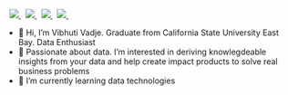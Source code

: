 <p align="left"> 
<!--  <img src=https://komarev.com/ghpvc/?username=vibhutivadje alt=vibhutivadje/>  -->
 &nbsp; 
 
  
  <a href="https://www.linkedin.com/in/vibhutivadje/">
    <img src="https://img.shields.io/badge/Vibhuti-Vadje-blue?style=flat&logo=linkedin">
  </a> &nbsp; 

  
 <a href="https://medium.com/@vibhutivadje">
    <img src="https://img.shields.io/badge/-%40VibhutiVadje-black?style=flat&logo=medium">
  </a>&nbsp; 
  
   <a href="https://twitter.com/vibhutivadje">
    <img src="https://img.shields.io/twitter/url?label=vibhuti%20vadje&style=social&url=https%3A%2F%2Ftwitter.com%2Flaxmikantpandha">
  </a>&nbsp; 
 
   
   <a href="https://www.youtube.com/channel/UCKgvq8fv5WKmeVTwhGovxCg">
    <img src="https://img.shields.io/badge/-vibhuti%20vadje-red?style=flat&logo=youtube">
  </a> &nbsp; 

  
</p>

- 👋 Hi, I’m Vibhuti Vadje. Graduate from California State University East Bay. Data Enthusiast
- 👀 Passionate about data. I’m interested in deriving knowlegdeable insights from your data and help create impact products to solve real business problems
- 🌱 I’m currently learning data technologies
<!-- - 💞️ I’m looking to collaborate on ...
- 📫 How to reach me ... -->

<!---
vibhutivadje/vibhutivadje is a ✨ special ✨ repository because its `README.md` (this file) appears on your GitHub profile.
You can click the Preview link to take a look at your changes.
--->
